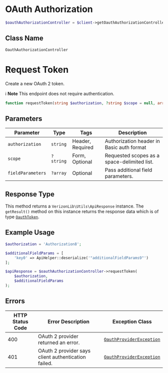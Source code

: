 # OAuth Authorization

```php
$oauthAuthorizationController = $client->getOauthAuthorizationController();
```

## Class Name

`OauthAuthorizationController`


# Request Token

Create a new OAuth 2 token.

:information_source: **Note** This endpoint does not require authentication.

```php
function requestToken(string $authorization, ?string $scope = null, array $fieldParameters = null): ApiResponse
```

## Parameters

| Parameter | Type | Tags | Description |
|  --- | --- | --- | --- |
| `authorization` | `string` | Header, Required | Authorization header in Basic auth format |
| `scope` | `?string` | Form, Optional | Requested scopes as a space-delimited list. |
| `fieldParameters` | `?array` | Optional | Pass additional field parameters. |

## Response Type

This method returns a `VerizonLib\Utils\ApiResponse` instance. The `getResult()` method on this instance returns the response data which is of type [`OauthToken`](../../doc/models/oauth-token.md).

## Example Usage

```php
$authorization = 'Authorization8';

$additionalFieldParams = [
    'key0' => ApiHelper::deserialize('"additionalFieldParams9"')
];

$apiResponse = $oauthAuthorizationController->requestToken(
    $authorization,
    $additionalFieldParams
);
```

## Errors

| HTTP Status Code | Error Description | Exception Class |
|  --- | --- | --- |
| 400 | OAuth 2 provider returned an error. | [`OauthProviderException`](../../doc/models/oauth-provider-exception.md) |
| 401 | OAuth 2 provider says client authentication failed. | [`OauthProviderException`](../../doc/models/oauth-provider-exception.md) |


